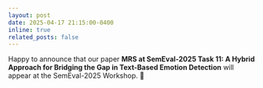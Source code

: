 ```yaml
---
layout: post
date: 2025-04-17 21:15:00-0400
inline: true
related_posts: false
---
```


Happy to announce that our paper **MRS at SemEval-2025 Task 11: A Hybrid Approach for Bridging the Gap in Text-Based Emotion Detection** will appear at the SemEval-2025 Workshop. 🎉
